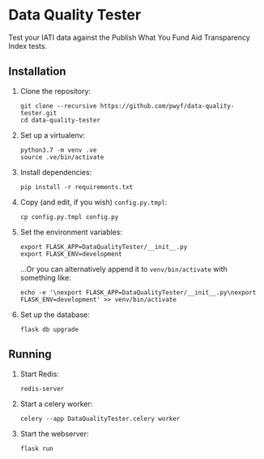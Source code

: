 # Data Quality Tester

Test your IATI data against the Publish What You Fund Aid Transparency
Index tests.

## Installation

1. Clone the repository:

    ```shell
    git clone --recursive https://github.com/pwyf/data-quality-tester.git
    cd data-quality-tester
    ```

2. Set up a virtualenv:

    ```shell
    python3.7 -m venv .ve
    source .ve/bin/activate
    ```

3. Install dependencies:

    ```shell
    pip install -r requirements.txt
    ```

4. Copy (and edit, if you wish) `config.py.tmpl`:

    ```shell
    cp config.py.tmpl config.py
    ```

5. Set the environment variables:

    ```shell
    export FLASK_APP=DataQualityTester/__init__.py
    export FLASK_ENV=development
    ```

    …Or you can alternatively append it to `venv/bin/activate` with something like:

    ```shell
    echo -e '\nexport FLASK_APP=DataQualityTester/__init__.py\nexport FLASK_ENV=development' >> venv/bin/activate
    ```

6. Set up the database:

    ```
    flask db upgrade
    ```

## Running

1. Start Redis:

    ```shell
    redis-server
    ```

2. Start a celery worker:

    ```shell
    celery --app DataQualityTester.celery worker
    ```

3. Start the webserver:

    ```shell
    flask run
    ```
